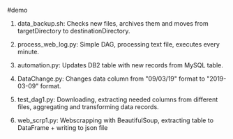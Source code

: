 #demo

1) data_backup.sh:
Checks new files, archives them and moves from targetDirectory to destinationDirectory.

2) process_web_log.py:
Simple DAG, processing text file, executes every minute. 

3) automation.py:
Updates DB2 table with new records from MySQL table.

4) DataChange.py:
Changes data column from "09/03/19" format to "2019-03-09" format.

5) test_dag1.py:
Downloading, extracting needed columns from different files, aggregating and transforming data records.

6) web_scrp1.py:
Webscrapping with BeautifulSoup, extracting table to DataFrame + writing to json file